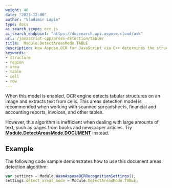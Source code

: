 ```yaml
---
weight: 40
date: "2023-12-06"
author: "Vladimir Lapin"
type: docs
ai_search_scope: ocr_js
ai_search_endpoint: "https://docsearch.api.aspose.cloud/ask"
url: /javascript-cpp/areas-detection/table/
title:  Module.DetectAreasMode.TABLE
description: How Aspose.OCR for JavaScript via C++ determines the structure of a document using the Module.DetectAreasMode.TABLE algorithm.
keywords:
- structure
- region
- area
- table
- cell
- row
---
```


When this model is enabled, OCR engine detects tabular structures on an image and extracts text from cells. This areas detection model is recommended when working with scanned spreadsheets, financial and accounting reports, invoices, and other tables.

However, this algorithm is inefficient when dealing with large amounts of text, such as pages from books and newspaper articles. Try [**Module.DetectAreasMode.DOCUMENT**](/ocr/javascript-cpp/areas-detection/document/) instead.

## Example

The following code sample demonstrates how to use this document areas detection algorithm:

```javascript
var settings = Module.WasmAsposeOCRRecognitionSettings();
settings.detect_areas_mode = Module.DetectAreasMode.TABLE;
```
